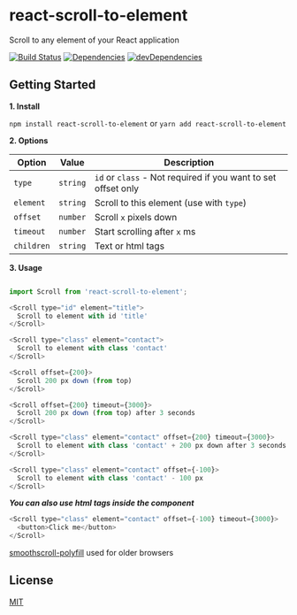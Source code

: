 # react-scroll-to-element
Scroll to any element of your React application

[![Build Status](https://travis-ci.org/trembacz/react-scroll-to-element.svg?branch=master)](https://travis-ci.org/trembacz/react-scroll-to-element)
[![Dependencies](https://david-dm.org/trembacz/react-scroll-to-element/status.svg)](https://david-dm.org/trembacz/react-scroll-to-element?view=list)
[![devDependencies](https://david-dm.org/trembacz/react-scroll-to-element/dev-status.svg)](https://david-dm.org/trembacz/react-scroll-to-element?type=dev&view=list)

## Getting Started

**1. Install**

```npm install react-scroll-to-element```
or
```yarn add react-scroll-to-element```

**2. Options**

| Option              | Value         | Description                                                          |
| ------------------- |:-------------:| -------------------------------------------------------------------- |
| ```type```          | ```string```  | ```id``` or ```class``` - Not required if you want to set offset only|
| ```element```       | ```string```  | Scroll to this element (use with ```type```)                         |
| ```offset```        | ```number```  | Scroll ```x``` pixels down                                           |
| ```timeout```       | ```number```  | Start scrolling after ```x``` ms                                     |
| ```children```      | ```string```  | Text or html tags                                                    |

**3. Usage**

```js

import Scroll from 'react-scroll-to-element';

<Scroll type="id" element="title">
  Scroll to element with id 'title'
</Scroll>

<Scroll type="class" element="contact">
  Scroll to element with class 'contact'
</Scroll>

<Scroll offset={200}>
  Scroll 200 px down (from top)
</Scroll>

<Scroll offset={200} timeout={3000}>
  Scroll 200 px down (from top) after 3 seconds
</Scroll>

<Scroll type="class" element="contact" offset={200} timeout={3000}>
  Scroll to element with class 'contact' + 200 px down after 3 seconds
</Scroll>

<Scroll type="class" element="contact" offset={-100}>
  Scroll to element with class 'contact' - 100 px
</Scroll>
```

***You can also use html tags inside the component***

```js
<Scroll type="class" element="contact" offset={-100} timeout={3000}>
  <button>Click me</button>
</Scroll>
```

[smoothscroll-polyfill](https://github.com/iamdustan/smoothscroll) used for older browsers

## License

[MIT](http://opensource.org/licenses/MIT)

